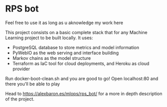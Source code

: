 # RPS bot

Feel free to use it as long as u aknowledge my work here

This project consists on a basic complete stack that for any Machine Learning project to be built locally. It uses:

- PostgreSQL database to store metrics and model information
- PyWebIO as the web serving and interface building
- Markov chains as the model structure
- Terraform as IaC tool for cloud deployments, and Heroku as cloud provider

Run docker-boot-clean.sh and you are good to go! Open localhost:80 and there you'll be able to play

Head to https://alexbaron.es/mlops/rps_bot/ for a more in depth description of the project. 
